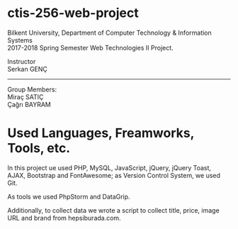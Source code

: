 # ctis-256-web-project

Bilkent University, Department of Computer Technology & Information Systems<br>
2017-2018 Spring Semester Web Technologies II Project.

Instructor<br>Serkan GENÇ<br><hr>
Group Members: <br>Miraç SATIÇ<br>
               Çağrı BAYRAM
               

# Used Languages, Freamworks, Tools, etc.
In this project ue used PHP, MySQL, JavaScript, jQuery, jQuery Toast, AJAX, Bootstrap and FontAwesome; as Version Control System, we used Git.<br>

As tools we used PhpStorm and DataGrip.<br>

Additionally, to collect data we wrote a script to collect title, price, image URL and brand from hepsiburada.com.
